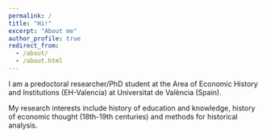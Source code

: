 ```yaml
---
permalink: /
title: "Hi!"
excerpt: "About me"
author_profile: true
redirect_from: 
  - /about/
  - /about.html
---
```


I am a predoctoral researcher/PhD student at the Area of Economic History and Institutions (EH-Valencia) at Universitat de València (Spain).

My research interests include history of education and knowledge, history of economic thought (18th-19th centuries) and methods for historical analysis.
